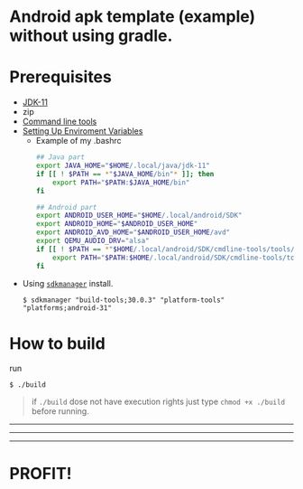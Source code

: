 # Android apk template (example) without using gradle.


Prerequisites
==
- [JDK-11](https://jdk.java.net/java-se-ri/11)
- zip
- [Command line tools](https://developer.android.com/studio#downloads)
- [Setting Up Enviroment Variables](https://developer.android.com/studio/command-line/variables)
    - Example of my .bashrc
        ```bash
        ## Java part
        export JAVA_HOME="$HOME/.local/java/jdk-11"
        if [[ ! $PATH == *"$JAVA_HOME/bin"* ]]; then
            export PATH="$PATH:$JAVA_HOME/bin"
        fi

        ## Android part
        export ANDROID_USER_HOME="$HOME/.local/android/SDK"
        export ANDROID_HOME="$ANDROID_USER_HOME"
        export ANDROID_AVD_HOME="$ANDROID_USER_HOME/avd"
        export QEMU_AUDIO_DRV="alsa"
        if [[ ! $PATH == *"$HOME/.local/android/SDK/cmdline-tools/tools/bin"* ]]; then
            export PATH="$PATH:$HOME/.local/android/SDK/cmdline-tools/tools/bin"
        fi
        ```
- Using [`sdkmanager`](https://developer.android.com/studio/command-line/sdkmanager) install.
    ``` shell
    $ sdkmanager "build-tools;30.0.3" "platform-tools" "platforms;android-31"
    ```

How to build
==
run 
```shell 
$ ./build 
```
> if `./build` dose not have execution rights just type `chmod +x ./build` before running.


***
***
***
# PROFIT!